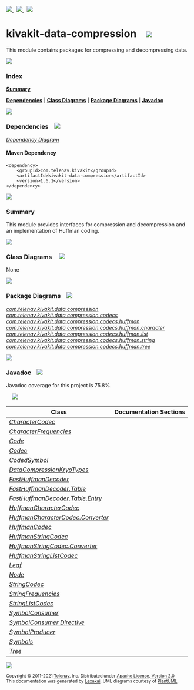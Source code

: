 [//]: # (start-user-text)

<a href="https://www.kivakit.org">
<img src="https://telenav.github.io/telenav-assets/images/icons/web-32.png" srcset="https://telenav.github.io/telenav-assets/images/icons/web-32-2x.png 2x"/>
</a>
&nbsp;
<a href="https://twitter.com/openkivakit">
<img src="https://telenav.github.io/telenav-assets/images/logos/twitter/twitter-32.png" srcset="https://telenav.github.io/telenav-assets/images/logos/twitter/twitter-32-2x.png 2x"/>
</a>
&nbsp;
<a href="https://kivakit.zulipchat.com">
<img src="https://telenav.github.io/telenav-assets/images/logos/zulip/zulip-32.png" srcset="https://telenav.github.io/telenav-assets/images/logos/zulip/zulip-32-2x.png 2x"/>
</a>

[//]: # (end-user-text)

# kivakit-data-compression &nbsp;&nbsp; <img src="https://telenav.github.io/telenav-assets/images/images/icons/compress-32.png" srcset="https://telenav.github.io/telenav-assets/images/images/icons/compress-32-2x.png 2x"/>

This module contains packages for compressing and decompressing data.

<img src="https://telenav.github.io/telenav-assets/images/separators/horizontal-line-512.png" srcset="https://telenav.github.io/telenav-assets/images/separators/horizontal-line-512-2x.png 2x"/>

### Index

[**Summary**](#summary)  

[**Dependencies**](#dependencies) | [**Class Diagrams**](#class-diagrams) | [**Package Diagrams**](#package-diagrams) | [**Javadoc**](#javadoc)

<img src="https://telenav.github.io/telenav-assets/images/separators/horizontal-line-512.png" srcset="https://telenav.github.io/telenav-assets/images/separators/horizontal-line-512-2x.png 2x"/>

### Dependencies <a name="dependencies"></a> &nbsp;&nbsp; <img src="https://telenav.github.io/telenav-assets/images/icons/dependencies-32.png" srcset="https://telenav.github.io/telenav-assets/images/icons/dependencies-32-2x.png 2x"/>

[*Dependency Diagram*](https://www.kivakit.org/1.6.1/lexakai/kivakit-stuff/kivakit-data/compression/documentation/diagrams/dependencies.svg)

#### Maven Dependency

    <dependency>
        <groupId>com.telenav.kivakit</groupId>
        <artifactId>kivakit-data-compression</artifactId>
        <version>1.6.1</version>
    </dependency>

<img src="https://telenav.github.io/telenav-assets/images/separators/horizontal-line-128.png" srcset="https://telenav.github.io/telenav-assets/images/separators/horizontal-line-128-2x.png 2x"/>

[//]: # (start-user-text)

### Summary <a name = "summary"></a>

This module provides interfaces for compression and decompression and an implementation of Huffman coding.

[//]: # (end-user-text)

<img src="https://telenav.github.io/telenav-assets/images/separators/horizontal-line-128.png" srcset="https://telenav.github.io/telenav-assets/images/separators/horizontal-line-128-2x.png 2x"/>

### Class Diagrams <a name="class-diagrams"></a> &nbsp; &nbsp; <img src="https://telenav.github.io/telenav-assets/images/icons/diagram-40.png" srcset="https://telenav.github.io/telenav-assets/images/icons/diagram-40-2x.png 2x"/>

None

<img src="https://telenav.github.io/telenav-assets/images/separators/horizontal-line-128.png" srcset="https://telenav.github.io/telenav-assets/images/separators/horizontal-line-128-2x.png 2x"/>

### Package Diagrams <a name="package-diagrams"></a> &nbsp;&nbsp; <img src="https://telenav.github.io/telenav-assets/images/icons/box-24.png" srcset="https://telenav.github.io/telenav-assets/images/icons/box-24-2x.png 2x"/>

[*com.telenav.kivakit.data.compression*](https://www.kivakit.org/1.6.1/lexakai/kivakit-stuff/kivakit-data/compression/documentation/diagrams/com.telenav.kivakit.data.compression.svg)  
[*com.telenav.kivakit.data.compression.codecs*](https://www.kivakit.org/1.6.1/lexakai/kivakit-stuff/kivakit-data/compression/documentation/diagrams/com.telenav.kivakit.data.compression.codecs.svg)  
[*com.telenav.kivakit.data.compression.codecs.huffman*](https://www.kivakit.org/1.6.1/lexakai/kivakit-stuff/kivakit-data/compression/documentation/diagrams/com.telenav.kivakit.data.compression.codecs.huffman.svg)  
[*com.telenav.kivakit.data.compression.codecs.huffman.character*](https://www.kivakit.org/1.6.1/lexakai/kivakit-stuff/kivakit-data/compression/documentation/diagrams/com.telenav.kivakit.data.compression.codecs.huffman.character.svg)  
[*com.telenav.kivakit.data.compression.codecs.huffman.list*](https://www.kivakit.org/1.6.1/lexakai/kivakit-stuff/kivakit-data/compression/documentation/diagrams/com.telenav.kivakit.data.compression.codecs.huffman.list.svg)  
[*com.telenav.kivakit.data.compression.codecs.huffman.string*](https://www.kivakit.org/1.6.1/lexakai/kivakit-stuff/kivakit-data/compression/documentation/diagrams/com.telenav.kivakit.data.compression.codecs.huffman.string.svg)  
[*com.telenav.kivakit.data.compression.codecs.huffman.tree*](https://www.kivakit.org/1.6.1/lexakai/kivakit-stuff/kivakit-data/compression/documentation/diagrams/com.telenav.kivakit.data.compression.codecs.huffman.tree.svg)

<img src="https://telenav.github.io/telenav-assets/images/separators/horizontal-line-128.png" srcset="https://telenav.github.io/telenav-assets/images/separators/horizontal-line-128-2x.png 2x"/>

### Javadoc <a name="javadoc"></a> &nbsp;&nbsp; <img src="https://telenav.github.io/telenav-assets/images/icons/books-24.png" srcset="https://telenav.github.io/telenav-assets/images/icons/books-24-2x.png 2x"/>

Javadoc coverage for this project is 75.8%.  
  
&nbsp; &nbsp; <img src="https://telenav.github.io/telenav-assets/images/meters/meter-80-96.png" srcset="https://telenav.github.io/telenav-assets/images/meters/meter-80-96-2x.png 2x"/>




| Class | Documentation Sections |
|---|---|
| [*CharacterCodec*](https://www.kivakit.org/1.6.1/javadoc/kivakit-stuff/kivakit.data.compression///////////////////////////////////////////////////////////.html) |  |  
| [*CharacterFrequencies*](https://www.kivakit.org/1.6.1/javadoc/kivakit-stuff/kivakit.data.compression///////////////////////////////////////////////////////////////////////////////////.html) |  |  
| [*Code*](https://www.kivakit.org/1.6.1/javadoc/kivakit-stuff/kivakit.data.compression//////////////////////////////////////////////////////////////.html) |  |  
| [*Codec*](https://www.kivakit.org/1.6.1/javadoc/kivakit-stuff/kivakit.data.compression///////////////////////////////////////////.html) |  |  
| [*CodedSymbol*](https://www.kivakit.org/1.6.1/javadoc/kivakit-stuff/kivakit.data.compression/////////////////////////////////////////////////////////////////////.html) |  |  
| [*DataCompressionKryoTypes*](https://www.kivakit.org/1.6.1/javadoc/kivakit-stuff/kivakit.data.compression//////////////////////////////////////////////////////////////.html) |  |  
| [*FastHuffmanDecoder*](https://www.kivakit.org/1.6.1/javadoc/kivakit-stuff/kivakit.data.compression///////////////////////////////////////////////////////////////////////.html) |  |  
| [*FastHuffmanDecoder.Table*](https://www.kivakit.org/1.6.1/javadoc/kivakit-stuff/kivakit.data.compression/////////////////////////////////////////////////////////////////////////////.html) |  |  
| [*FastHuffmanDecoder.Table.Entry*](https://www.kivakit.org/1.6.1/javadoc/kivakit-stuff/kivakit.data.compression///////////////////////////////////////////////////////////////////////////////////.html) |  |  
| [*HuffmanCharacterCodec*](https://www.kivakit.org/1.6.1/javadoc/kivakit-stuff/kivakit.data.compression////////////////////////////////////////////////////////////////////////////////////.html) |  |  
| [*HuffmanCharacterCodec.Converter*](https://www.kivakit.org/1.6.1/javadoc/kivakit-stuff/kivakit.data.compression//////////////////////////////////////////////////////////////////////////////////////////////.html) |  |  
| [*HuffmanCodec*](https://www.kivakit.org/1.6.1/javadoc/kivakit-stuff/kivakit.data.compression/////////////////////////////////////////////////////////////////.html) |  |  
| [*HuffmanStringCodec*](https://www.kivakit.org/1.6.1/javadoc/kivakit-stuff/kivakit.data.compression//////////////////////////////////////////////////////////////////////////////.html) |  |  
| [*HuffmanStringCodec.Converter*](https://www.kivakit.org/1.6.1/javadoc/kivakit-stuff/kivakit.data.compression////////////////////////////////////////////////////////////////////////////////////////.html) |  |  
| [*HuffmanStringListCodec*](https://www.kivakit.org/1.6.1/javadoc/kivakit-stuff/kivakit.data.compression////////////////////////////////////////////////////////////////////////////////.html) |  |  
| [*Leaf*](https://www.kivakit.org/1.6.1/javadoc/kivakit-stuff/kivakit.data.compression//////////////////////////////////////////////////////////////.html) |  |  
| [*Node*](https://www.kivakit.org/1.6.1/javadoc/kivakit-stuff/kivakit.data.compression//////////////////////////////////////////////////////////////.html) |  |  
| [*StringCodec*](https://www.kivakit.org/1.6.1/javadoc/kivakit-stuff/kivakit.data.compression////////////////////////////////////////////////////////.html) |  |  
| [*StringFrequencies*](https://www.kivakit.org/1.6.1/javadoc/kivakit-stuff/kivakit.data.compression/////////////////////////////////////////////////////////////////////////////.html) |  |  
| [*StringListCodec*](https://www.kivakit.org/1.6.1/javadoc/kivakit-stuff/kivakit.data.compression////////////////////////////////////////////////////////////.html) |  |  
| [*SymbolConsumer*](https://www.kivakit.org/1.6.1/javadoc/kivakit-stuff/kivakit.data.compression////////////////////////////////////////////////////.html) |  |  
| [*SymbolConsumer.Directive*](https://www.kivakit.org/1.6.1/javadoc/kivakit-stuff/kivakit.data.compression//////////////////////////////////////////////////////////////.html) |  |  
| [*SymbolProducer*](https://www.kivakit.org/1.6.1/javadoc/kivakit-stuff/kivakit.data.compression////////////////////////////////////////////////////.html) |  |  
| [*Symbols*](https://www.kivakit.org/1.6.1/javadoc/kivakit-stuff/kivakit.data.compression/////////////////////////////////////////////////////////////////.html) |  |  
| [*Tree*](https://www.kivakit.org/1.6.1/javadoc/kivakit-stuff/kivakit.data.compression//////////////////////////////////////////////////////////////.html) |  |  

[//]: # (start-user-text)



[//]: # (end-user-text)

<img src="https://telenav.github.io/telenav-assets/images/separators/horizontal-line-512.png" srcset="https://telenav.github.io/telenav-assets/images/separators/horizontal-line-512-2x.png 2x"/>

<sub>Copyright &#169; 2011-2021 [Telenav](https://telenav.com), Inc. Distributed under [Apache License, Version 2.0](LICENSE)</sub>  
<sub>This documentation was generated by [Lexakai](https://lexakai.org). UML diagrams courtesy of [PlantUML](https://plantuml.com).</sub>
